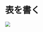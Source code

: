 # 表を書く

![][image-1]

[image-1]:	https://github.com/kazukitash/static-website-course/raw/master/images/02-table.png